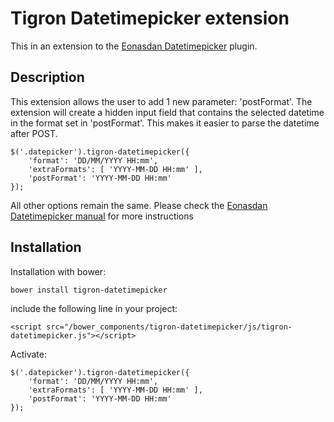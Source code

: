 # Tigron Datetimepicker extension
This in an extension to the [Eonasdan Datetimepicker](https://github.com/Eonasdan/bootstrap-datetimepicker/)
plugin.

## Description

This extension allows the user to add 1 new parameter: 'postFormat'. The
extension will create a hidden input field that contains the selected datetime
in the format set in 'postFormat'.
This makes it easier to parse the datetime after POST.

	$('.datepicker').tigron-datetimepicker({
		'format': 'DD/MM/YYYY HH:mm',
		'extraFormats': [ 'YYYY-MM-DD HH:mm' ],
		'postFormat': 'YYYY-MM-DD HH:mm'
	});

All other options remain the same. Please check the [Eonasdan Datetimepicker manual](http://eonasdan.github.io/bootstrap-datetimepicker/)
for more instructions

## Installation

Installation with bower:

  `bower install tigron-datetimepicker`

include the following line in your project:

  `<script src="/bower_components/tigron-datetimepicker/js/tigron-datetimepicker.js"></script>`

Activate:

	$('.datepicker').tigron-datetimepicker({
		'format': 'DD/MM/YYYY HH:mm',
		'extraFormats': [ 'YYYY-MM-DD HH:mm' ],
		'postFormat': 'YYYY-MM-DD HH:mm'
	});
